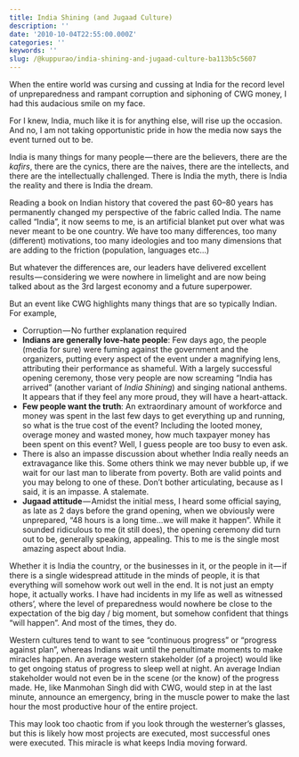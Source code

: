 ```yaml
---
title: India Shining (and Jugaad Culture)
description: ''
date: '2010-10-04T22:55:00.000Z'
categories: ''
keywords: ''
slug: /@kuppurao/india-shining-and-jugaad-culture-ba113b5c5607
---
```


When the entire world was cursing and cussing at India for the record level of unpreparedness and rampant corruption and siphoning of CWG money, I had this audacious smile on my face.

For I knew, India, much like it is for anything else, will rise up the occasion. And no, I am not taking opportunistic pride in how the media now says the event turned out to be.

India is many things for many people — there are the believers, there are the _kafirs_, there are the cynics, there are the naives, there are the intellects, and there are the intellectually challenged. There is India the myth, there is India the reality and there is India the dream.

Reading a book on Indian history that covered the past 60–80 years has permanently changed my perspective of the fabric called India. The name called “India”, it now seems to me, is an artificial blanket put over what was never meant to be one country. We have too many differences, too many (different) motivations, too many ideologies and too many dimensions that are adding to the friction (population, languages etc…)

But whatever the differences are, our leaders have delivered excellent results — considering we were nowhere in limelight and are now being talked about as the 3rd largest economy and a future superpower.

But an event like CWG highlights many things that are so typically Indian. For example,

*   Corruption — No further explanation required
*   **Indians are generally love-hate people**: Few days ago, the people (media for sure) were fuming against the government and the organizers, putting every aspect of the event under a magnifying lens, attributing their performance as shameful. With a largely successful opening ceremony, those very people are now screaming “India has arrived” (another variant of _India Shining_) and singing national anthems. It appears that if they feel any more proud, they will have a heart-attack.
*   **Few people want the truth**: An extraordinary amount of workforce and money was spent in the last few days to get everything up and running, so what is the true cost of the event? Including the looted money, overage money and wasted money, how much taxpayer money has been spent on this event? Well, I guess people are too busy to even ask.
*   There is also an impasse discussion about whether India really needs an extravagance like this. Some others think we may never bubble up, if we wait for our last man to liberate from poverty. Both are valid points and you may belong to one of these. Don’t bother articulating, because as I said, it is an impasse. A stalemate.
*   **Jugaad attitude** — Amidst the initial mess, I heard some official saying, as late as 2 days before the grand opening, when we obviously were unprepared, “48 hours is a long time…we will make it happen”. While it sounded ridiculous to me (it still does), the opening ceremony did turn out to be, generally speaking, appealing. This to me is the single most amazing aspect about India.

Whether it is India the country, or the businesses in it, or the people in it — if there is a single widespread attitude in the minds of people, it is that everything will somehow work out well in the end. It is not just an empty hope, it actually works. I have had incidents in my life as well as witnessed others’, where the level of preparedness would nowhere be close to the expectation of the big day / big moment, but somehow confident that things “will happen”. And most of the times, they do.

Western cultures tend to want to see “continuous progress” or “progress against plan”, whereas Indians wait until the penultimate moments to make miracles happen. An average western stakeholder (of a project) would like to get ongoing status of progress to sleep well at night. An average Indian stakeholder would not even be in the scene (or the know) of the progress made. He, like Manmohan Singh did with CWG, would step in at the last minute, announce an emergency, bring in the muscle power to make the last hour the most productive hour of the entire project.

This may look too chaotic from if you look through the westerner’s glasses, but this is likely how most projects are executed, most successful ones were executed. This miracle is what keeps India moving forward.
